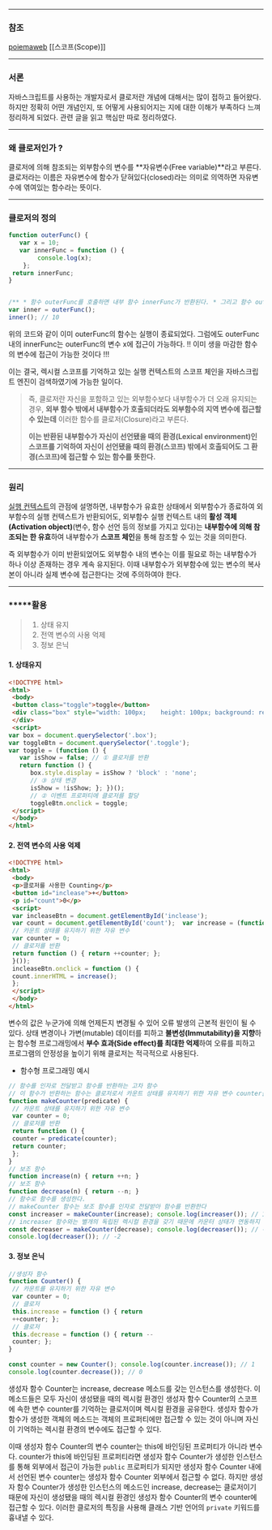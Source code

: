 
--- 
### 참조 
[poiemaweb](https://poiemaweb.com/js-closure)
[[스코프(Scope)]]

--- 
### 서론 

자바스크립트를 사용하는 개발자로서 클로저란 개념에 대해서는 많이 접하고 들어왔다. 하지만 정확히 어떤 개념인지, 또 어떻게 사용되어지는 지에 대한 이해가 부족하다 느껴 정리하게 되었다. 
관련 글을 읽고 핵심만 따로 정리하였다. 

--- 
### 왜 클로저인가 ?

클로저에 의해 참조되는 외부함수의 변수를 **자유변수(Free variable)**라고 부른다. 클로저라는 이름은 자유변수에 함수가 닫혀있다(closed)라는 의미로 의역하면 자유변수에 엮여있는 함수라는 뜻이다.

---
### 클로저의 정의 

```js
function outerFunc() { 
   var x = 10; 
   var innerFunc = function () { 
        console.log(x); 
    }; 
 return innerFunc; 
} 


/** * 함수 outerFunc를 호출하면 내부 함수 innerFunc가 반환된다. * 그리고 함수 outerFunc의 실행 컨텍스트는 소멸한다. */ 
var inner = outerFunc(); 
inner(); // 10
```
위의 코드와 같이 이미 outerFunc의 함수는 실행이 종료되었다. 그럼에도 outerFunc내의 innerFunc는 outerFunc의 변수 x에 접근이 가능하다. !! 이미 생을 마감한 함수의 변수에 접근이 가능한 것이다 !!!

이는 결국, 렉시컬 스코프를 기억하고 있는 실행 컨텍스트의 스코프 체인을 자바스크립트 엔진이 검색하였기에 가능한 일이다. 

> 즉, 클로저란 자신을 포함하고 있는 외부함수보다 내부함수가 더 오래 유지되는 경우, **외부 함수 밖에서 내부함수가 호출되더라도 외부함수의 지역 변수에 접근할 수 있는데** 이러한 함수를 클로저(Closure)라고 부른다.
> 
> **이는 반환된 내부함수가 자신이 선언됐을 때의 환경(Lexical environment)인 스코프를 기억하여 자신이 선언됐을 때의 환경(스코프) 밖에서 호출되어도 그 환경(스코프)에 접근할 수 있는 함수를 뜻한다.**

---
### 원리 

[실행 컨텍스트](https://poiemaweb.com/js-execution-context)의 관점에 설명하면, 내부함수가 유효한 상태에서 외부함수가 종료하여 외부함수의 실행 컨텍스트가 반환되어도, 외부함수 실행 컨텍스트 내의 **활성 객체(Activation object)**(변수, 함수 선언 등의 정보를 가지고 있다)는 **내부함수에 의해 참조되는 한 유효**하여 내부함수가 **스코프 체인**을 통해 참조할 수 있는 것을 의미한다.

즉 외부함수가 이미 반환되었어도 외부함수 내의 변수는 이를 필요로 하는 내부함수가 하나 이상 존재하는 경우 계속 유지된다. 이때 내부함수가 외부함수에 있는 변수의 복사본이 아니라 실제 변수에 접근한다는 것에 주의하여야 한다.

---
### *****활용 

> 1. 상태 유지 
> 2. 전역 변수의 사용 억제 
> 3. 정보 은닉 


#### 1. 상태유지 

```html 
<!DOCTYPE html> 
<html>
 <body> 
 <button class="toggle">toggle</button> 
 <div class="box" style="width: 100px;    height: 100px; background: red;">
 </div> 
 <script> 
var box = document.querySelector('.box'); 
var toggleBtn = document.querySelector('.toggle'); 
var toggle = (function () { 
   var isShow = false; // ① 클로저를 반환 
   return function () { 
      box.style.display = isShow ? 'block' : 'none'; 
      // ③ 상태 변경 
      isShow = !isShow; }; })(); 
      // ② 이벤트 프로퍼티에 클로저를 할당
      toggleBtn.onclick = toggle; 
 </script> 
 </body> 
</html>
```


#### 2. 전역 변수의 사용 억제 

```html
<!DOCTYPE html> 
<html> 
 <body> 
 <p>클로저를 사용한 Counting</p> 
 <button id="inclease">+</button> 
 <p id="count">0</p> 
 <script> 
 var incleaseBtn = document.getElementById('inclease'); 
 var count = document.getElementById('count');  var increase = (function () { 
 // 카운트 상태를 유지하기 위한 자유 변수 
 var counter = 0; 
 // 클로저를 반환 
 return function () { return ++counter; }; 
 }()); 
 incleaseBtn.onclick = function () {   
 count.innerHTML = increase(); 
 }; 
 </script> 
 </body> 
</html>
```

변수의 값은 누군가에 의해 언제든지 변경될 수 있어 오류 발생의 근본적 원인이 될 수 있다. 상태 변경이나 가변(mutable) 데이터를 피하고 **불변성(Immutability)을 지향**하는 함수형 프로그래밍에서 **부수 효과(Side effect)를 최대한 억제**하여 오류를 피하고 프로그램의 안정성을 높이기 위해 클로저는 적극적으로 사용된다.

- 함수형 프로그래밍 예시 

```js 
// 함수를 인자로 전달받고 함수를 반환하는 고차 함수 
// 이 함수가 반환하는 함수는 클로저로서 카운트 상태를 유지하기 위한 자유 변수 counter을 기억한다. 
function makeCounter(predicate) { 
 // 카운트 상태를 유지하기 위한 자유 변수 
 var counter = 0; 
 // 클로저를 반환 
 return function () { 
 counter = predicate(counter); 
 return counter; 
 }; 
} 
// 보조 함수 
function increase(n) { return ++n; } 
// 보조 함수 
function decrease(n) { return --n; } 
// 함수로 함수를 생성한다. 
// makeCounter 함수는 보조 함수를 인자로 전달받아 함수를 반환한다 
const increaser = makeCounter(increase); console.log(increaser()); // 1 console.log(increaser()); // 2 
// increaser 함수와는 별개의 독립된 렉시컬 환경을 갖기 때문에 카운터 상태가 연동하지 않는다. 
const decreaser = makeCounter(decrease); console.log(decreaser()); // -1 
console.log(decreaser()); // -2

```


#### 3. 정보 은닉 

```js 
//생성자 함수 
function Counter() { 
 // 카운트를 유지하기 위한 자유 변수 
 var counter = 0; 
 // 클로저 
 this.increase = function () { return 
 ++counter; }; 
 // 클로저 
 this.decrease = function () { return -- 
 counter; }; 
} 
 
const counter = new Counter(); console.log(counter.increase()); // 1 
console.log(counter.decrease()); // 0
```

생성자 함수 Counter는 increase, decrease 메소드를 갖는 인스턴스를 생성한다. 이 메소드들은 모두 자신이 생성됐을 때의 렉시컬 환경인 생성자 함수 Counter의 스코프에 속한 변수 counter를 기억하는 클로저이며 렉시컬 환경을 공유한다. 생성자 함수가 함수가 생성한 객체의 메소드는 객체의 프로퍼티에만 접근할 수 있는 것이 아니며 자신이 기억하는 렉시컬 환경의 변수에도 접근할 수 있다.

이때 생성자 함수 Counter의 변수 counter는 this에 바인딩된 프로퍼티가 아니라 변수다. counter가 this에 바인딩된 프로퍼티라면 생성자 함수 Counter가 생성한 인스턴스를 통해 외부에서 접근이 가능한 `public` 프로퍼티가 되지만 생성자 함수 Counter 내에서 선언된 변수 counter는 생성자 함수 Counter 외부에서 접근할 수 없다. 하지만 생성자 함수 Counter가 생성한 인스턴스의 메소드인 increase, decrease는 클로저이기 때문에 자신이 생성됐을 때의 렉시컬 환경인 생성자 함수 Counter의 변수 counter에 접근할 수 있다. 이러한 클로저의 특징을 사용해 클래스 기반 언어의 `private` 키워드를 흉내낼 수 있다.
